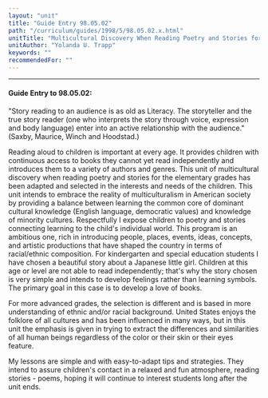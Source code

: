 ```yaml
---
layout: "unit"
title: "Guide Entry 98.05.02"
path: "/curriculum/guides/1998/5/98.05.02.x.html"
unitTitle: "Multicultural Discovery When Reading Poetry and Stories for the Elementary Grades"
unitAuthor: "Yolanda U. Trapp"
keywords: ""
recommendedFor: ""
---
```

<body>
<hr/>
<h4>
Guide Entry to 98.05.02:
</h4>
"Story reading to an audience is as old as Literacy.  The storyteller and the true story reader (one who interprets the story through voice, expression and body language) enter into an active relationship with the audience."  (Saxby, Maurice, Winch and Hoodstad.)
<p>
Reading aloud to children is important at every age.  It provides children with continuous access to books they cannot yet read independently and introduces them to a variety of authors and genres.  This unit of multicultural discovery when reading poetry and stories for the elementary grades has been adapted and selected in the interests and needs of the children.  This unit intends to embrace the reality of multiculturalism in American society by providing a balance between learning the common core of dominant cultural knowledge (English language, democratic values) and knowledge of minority cultures.  Respectfully I expose children to poetry and stories connecting learning to the child's individual world.  This program is an ambitious one, rich in introducing people, places, events, ideas, concepts, and artistic productions that have shaped the country in terms of racial/ethnic composition.  For kindergarten and special education students I have chosen a beautiful story about a Japanese little girl.  Children at this age or level are not able to read independently; that's why the story chosen is very simple and intends to develop feelings rather than learning symbols.  The primary goal in this case is to develop a love of books.
</p>
<p>
For more advanced grades, the selection is different and is based in more understanding of ethnic and/or racial background.  United States enjoys the folklore of all cultures and has been influenced in many ways, but in this unit the emphasis is given in trying to extract the differences and similarities of all human beings regardless of the color or their skin or their eyes feature.
</p>
<p>
My lessons are simple and with easy-to-adapt tips and strategies.  They intend to assure children's contact in a relaxed and fun atmosphere, reading stories - poems, hoping it will continue to interest students long after the unit ends.
</p>
</body>